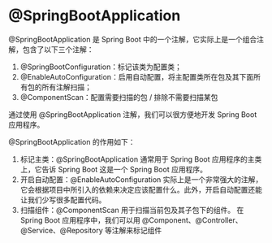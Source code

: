 # @SpringBootApplication

@SpringBootApplication 是 Spring Boot 中的一个注解，它实际上是一个组合注解，包含了以下三个注解：

1. @SpringBootConfiguration：标记该类为配置类；
2. @EnableAutoConfiguration：启用自动配置，将主配置类所在包及其下面所有包的所有注解扫描；
3. @ComponentScan：配置需要扫描的包 / 排除不需要扫描某包

通过使用 @SpringBootApplication 注解，我们可以很方便地开发 Spring Boot 应用程序。

@SpringBootApplication 的作用如下：

1. 标记主类：@SpringBootApplication 通常用于 Spring Boot 应用程序的主类上，它告诉 Spring Boot 这是一个 Spring Boot 应用程序。
2. 开启自动配置：@EnableAutoConfiguration 实际上是一个非常强大的注解，它会根据项目中所引入的依赖来决定应该配置什么。此外，开启自动配置还能让我们少写很多配置代码。
3. 扫描组件：@ComponentScan 用于扫描当前包及其子包下的组件。
   在 Spring Boot 应用程序中，我们可以用 @Component、@Controller、@Service、@Repository 等注解来标记组件
